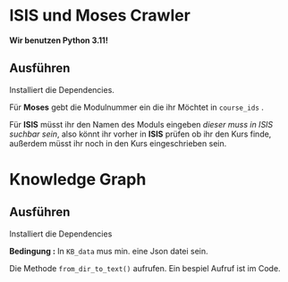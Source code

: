 # ISIS und Moses Crawler
**Wir benutzen Python 3.11!**

## Ausführen
Installiert die Dependencies.

Für **Moses** gebt die Modulnummer ein die ihr Möchtet in `course_ids` .

Für **ISIS** müsst ihr den Namen des Moduls eingeben _dieser muss in ISIS suchbar sein_, also könnt ihr vorher in **ISIS** prüfen ob ihr den Kurs finde, außerdem müsst ihr noch in den Kurs eingeschrieben sein.

# Knowledge Graph

## Ausführen

Installiert die Dependencies

**Bedingung :**
In `KB_data` mus min. eine Json datei sein.

Die Methode `from_dir_to_text()` aufrufen.
Ein bespiel Aufruf ist im Code.

